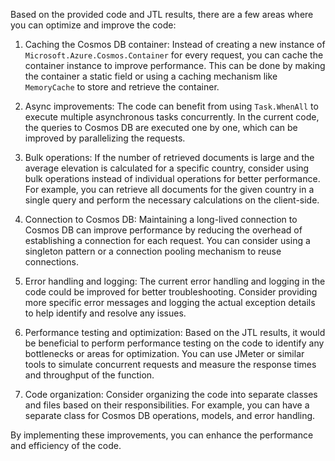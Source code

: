 ﻿Based on the provided code and JTL results, there are a few areas where you can optimize and improve the code:

1. Caching the Cosmos DB container: Instead of creating a new instance of `Microsoft.Azure.Cosmos.Container` for every request, you can cache the container instance to improve performance. This can be done by making the container a static field or using a caching mechanism like `MemoryCache` to store and retrieve the container.

2. Async improvements: The code can benefit from using `Task.WhenAll` to execute multiple asynchronous tasks concurrently. In the current code, the queries to Cosmos DB are executed one by one, which can be improved by parallelizing the requests.

3. Bulk operations: If the number of retrieved documents is large and the average elevation is calculated for a specific country, consider using bulk operations instead of individual operations for better performance. For example, you can retrieve all documents for the given country in a single query and perform the necessary calculations on the client-side.

4. Connection to Cosmos DB: Maintaining a long-lived connection to Cosmos DB can improve performance by reducing the overhead of establishing a connection for each request. You can consider using a singleton pattern or a connection pooling mechanism to reuse connections.

5. Error handling and logging: The current error handling and logging in the code could be improved for better troubleshooting. Consider providing more specific error messages and logging the actual exception details to help identify and resolve any issues.

6. Performance testing and optimization: Based on the JTL results, it would be beneficial to perform performance testing on the code to identify any bottlenecks or areas for optimization. You can use JMeter or similar tools to simulate concurrent requests and measure the response times and throughput of the function.

7. Code organization: Consider organizing the code into separate classes and files based on their responsibilities. For example, you can have a separate class for Cosmos DB operations, models, and error handling.

By implementing these improvements, you can enhance the performance and efficiency of the code.
